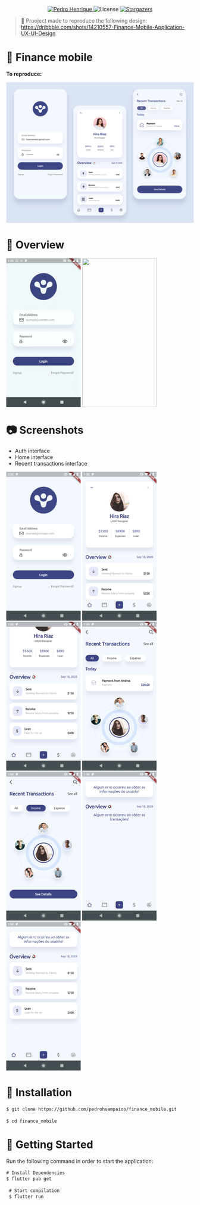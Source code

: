 <p align="center">	
   <a href="https://www.linkedin.com/in/pedro-henrique-da-silva-sampaio-ba2b7716b/">
      <img alt="Pedro Henrique" src="https://img.shields.io/badge/-PedroHenrique-8257E5?style=flat&logo=Linkedin&logoColor=white" />
   </a>
  <img alt="License" src="https://img.shields.io/badge/license-MIT-8257E5">
  <a href="https://github.com/RafaelGoulartB/proffy/stargazers">
    <img alt="Stargazers" src="https://img.shields.io/github/stars/pedrohsampaioo/finance_mobile?color=8257E5&logo=github">
  </a>
</p>

> :speech_balloon: Prooject made to reproduce the following design: https://dribbble.com/shots/14210557-Finance-Mobile-Application-UX-UI-Design


# :notebook_with_decorative_cover: Finance mobile

**To reproduce:**

<img src="/assets/readme/screenshots/example.webp">

# :movie_camera: Overview

<img src="/assets/readme/gifs/auth.gif" width="200" height="400">    <img src="/assets/readme/gifs/home_and_recent_transactions.gif" width="200" height="400">

# :camera: Screenshots

* Auth interface
* Home interface
* Recent transactions interface

<img src="/assets/readme/screenshots/auth.png" width="200" height="400" >    <img src="/assets/readme/screenshots/home_success01.png" width="200" height="400" >    <img src="/assets/readme/screenshots/home_success02.png" width="200" height="400">    <img src="/assets/readme/screenshots/recent_transactions01.png" width="200" height="400">    <img src="/assets/readme/screenshots/recent_transactions02.png" width="200" height="400">    <img src="/assets/readme/screenshots/home_error01.png" width="200" height="400">    <img src="/assets/readme/screenshots/home_error02.png" width="200" height="400">


# :construction_worker: Installation



```
$ git clone https://github.com/pedrohsampaioo/finance_mobile.git

$ cd finance_mobile

```



# :runner: Getting Started


Run the following command in order to start the application:

```
# Install Dependencies
$ flutter pub get

 # Start compilation
 $ flutter run
```
